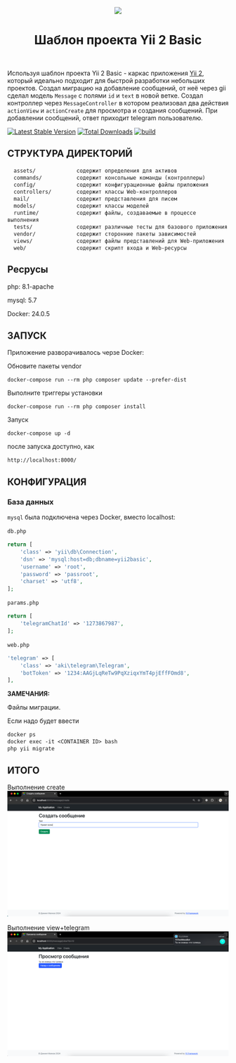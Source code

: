 <p align="center">
    <a href="https://github.com/yiisoft" target="_blank">
        <img src="https://avatars0.githubusercontent.com/u/993323" height="100px">
    </a>
    <h1 align="center">Шаблон проекта Yii 2 Basic</h1>
    <br>
</p>

Используя шаблон проекта Yii 2 Basic - каркас приложения [Yii 2](https://www.yiiframework.com/), который идеально подходит для быстрой разработки небольших проектов. Создал миграцию на добавление сообщений, от неё через gii сделал модель `Message` с полями `id` и `text` в новой ветке. Создал контроллер через `MessageController` в котором реализовал два действия `actionView` и `actionCreate`  для просмотра и создания сообщений. При добавлении сообщений, ответ приходит telegram пользователю. 

[![Latest Stable Version](https://img.shields.io/packagist/v/yiisoft/yii2-app-basic.svg)](https://packagist.org/packages/yiisoft/yii2-app-basic)
[![Total Downloads](https://img.shields.io/packagist/dt/yiisoft/yii2-app-basic.svg)](https://packagist.org/packages/yiisoft/yii2-app-basic)
[![build](https://github.com/yiisoft/yii2-app-basic/workflows/build/badge.svg)](https://github.com/yiisoft/yii2-app-basic/actions?query=workflow%3Abuild)

СТРУКТУРА ДИРЕКТОРИЙ
-------------------

      assets/             содержит определения для активов
      commands/           содержит консольные команды (контроллеры)
      config/             содержит конфигурационные файлы приложения
      controllers/        содержит классы Web-контроллеров
      mail/               содержит представления для писем
      models/             содержит классы моделей
      runtime/            содержит файлы, создаваемые в процессе выполнения
      tests/              содержит различные тесты для базового приложения
      vendor/             содержит сторонние пакеты зависимостей
      views/              содержит файлы представлений для Web-приложения
      web/                содержит скрипт входа и Web-ресурсы

Ресрусы
------------

php: 8.1-apache

mysql: 5.7

Docker: 24.0.5

ЗАПУСК
------------

Приложение разворачивалось черзе Docker:

Обновите пакеты vendor
~~~
docker-compose run --rm php composer update --prefer-dist
~~~
    
Выполните триггеры установки
~~~
docker-compose run --rm php composer install    
~~~

Запуск
~~~
docker-compose up -d 
~~~

после запуска доступно, как 
~~~
http://localhost:8000/
~~~

КОНФИГУРАЦИЯ
-------------

### База данных

`mysql` была подключена через Docker, вместо localhost:

`db.php`
```php
return [
    'class' => 'yii\db\Connection',
    'dsn' => 'mysql:host=db;dbname=yii2basic',
    'username' => 'root',
    'password' => 'passroot',
    'charset' => 'utf8',
];
```

`params.php`
```php
return [
    'telegramChatId' => '1273867987',
];
```

`web.php`
```php
'telegram' => [
    'class' => 'aki\telegram\Telegram',
    'botToken' => '1234:AAGjLqReTw9PqXziqxYmT4pjEffFOmd8',
],
```

**ЗАМЕЧАНИЯ:**

Файлы миграции.

Если надо будет ввести
~~~
docker ps
docker exec -it <CONTAINER ID> bash
php yii migrate
~~~

ИТОГО
-------------

Выполнение create
![Действие create](md/one.png)

Выполнение view+telegram
![Действие view+telegram](md/two.png)
